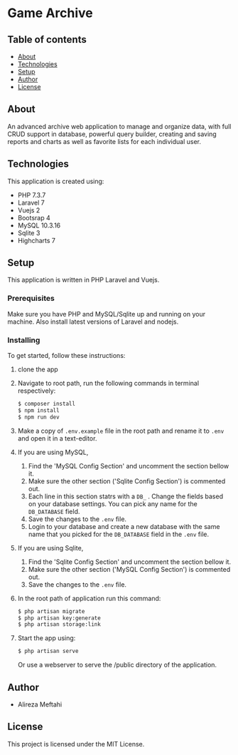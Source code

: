 # Game Archive

## Table of contents

- [About](#about)
- [Technologies](#technologies)
- [Setup](#setup)
- [Author](#author)
- [License](#license)

## About

An advanced archive web application to manage and organize data, with full CRUD support in database, powerful query builder, creating and saving reports and charts as well as favorite lists for each individual user.

## Technologies

This application is created using:

- PHP 7.3.7
- Laravel 7
- Vuejs 2
- Bootsrap 4
- MySQL 10.3.16
- Sqlite 3
- Highcharts 7

## Setup

This application is written in PHP Laravel and Vuejs.

### Prerequisites

Make sure you have PHP and MySQL/Sqlite up and running on your machine.
Also install latest versions of Laravel and nodejs.

### Installing

To get started, follow these instructions:

1. clone the app
1. Navigate to root path, run the following commands in terminal respectively:
   ```bash
   $ composer install
   $ npm install
   $ npm run dev
   ```
1. Make a copy of `.env.example` file in the root path and rename it to `.env` and open it in a text-editor.
1. If you are using MySQL,

   1. Find the 'MySQL Config Section' and uncomment the section bellow it.
   1. Make sure the other section ('Sqlite Config Section') is commented out.
   1. Each line in this section statrs with a `DB_` . Change the fields based on your database settings. You can pick any name for the `DB_DATABASE` field.
   1. Save the changes to the `.env` file.
   1. Login to your database and create a new database with the same name that you picked for the `DB_DATABASE` field in the `.env` file.

1. If you are using Sqlite,

   1. Find the 'Sqlite Config Section' and uncomment the section bellow it.
   1. Make sure the other section ('MySQL Config Section') is commented out.
   1. Save the changes to the `.env` file.

1. In the root path of application run this command:
   ```bash
   $ php artisan migrate
   $ php artisan key:generate
   $ php artisan storage:link
   ```
1. Start the app using:
   ```bash
   $ php artisan serve
   ```
   Or use a webserver to serve the /public directory of the application.

## Author

- Alireza Meftahi

## License

This project is licensed under the MIT License.
